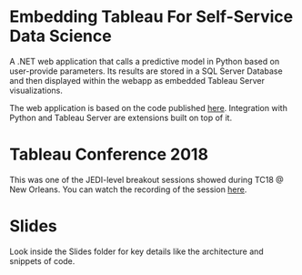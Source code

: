 # Embedding Tableau For Self-Service Data Science
A .NET web application that calls a predictive model in Python based on user-provide parameters. Its results are stored in a SQL Server Database and then displayed within the webapp as embedded Tableau Server visualizations.

The web application is based on the code published [here](https://code.msdn.microsoft.com/ASPNET-MVC-Application-b4b0dc3f). Integration with Python and Tableau Server are extensions built on top of it.

# Tableau Conference 2018
This was one of the JEDI-level breakout sessions showed during TC18 @ New Orleans. You can watch the recording of the session [here](https://youtu.be/sddI0SjcrEg?t=2).

# Slides
Look inside the Slides folder for key details like the architecture and snippets of code.
